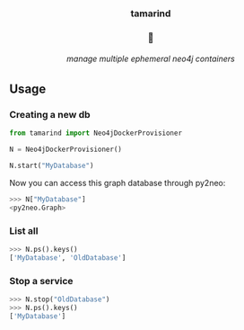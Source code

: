 <h3 align=center>tamarind</h3>
<h3 align=center>🥭</h3>
<h6 align=center>manage multiple ephemeral neo4j containers</h6>

## Usage

### Creating a new db

```python
from tamarind import Neo4jDockerProvisioner

N = Neo4jDockerProvisioner()

N.start("MyDatabase")
```

Now you can access this graph database through py2neo:

```python
>>> N["MyDatabase"]
<py2neo.Graph>
```

### List all

```python
>>> N.ps().keys()
['MyDatabase', 'OldDatabase']
```

### Stop a service

```python
>>> N.stop("OldDatabase")
>>> N.ps().keys()
['MyDatabase']
```
